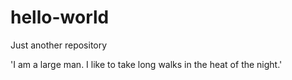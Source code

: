 # hello-world
Just another repository 

'I am a large man. I like to take long walks in the heat of the night.'
